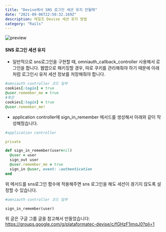 ```yaml
---
title: "Devise에서 SNS 로그인 세션 유지 안될때"
date: "2021-09-06T22:50:32.169Z"
description: 레일즈 Devise 세션 유지 방법
category: "Rails"
---
```


![preview](https://velog.velcdn.com/images/khy226/post/fcbad1a8-fa5c-44ff-97a0-5048911cf0ca/68747470733a2f2f7261772e6769746875622e636f6d2f6865617274636f6d626f2f6465766973652f6d61737465722f6465766973652e706e67.png)

#### SNS 로그인 세션 유지

- 일반적으로 sns로그인을 구현할 때, omniauth_callback_controller 사용해서 로그인을 합니다. 웹앱으로 패키징할 경우, 따로 쿠키를 관리해줘야 하기 때문에 아래처럼 로그인시 유저 세션 정보를 저장해줘야 합니다. 

```ruby
#omniauth controller 코드 일부
cookies[:login] = true
@user.remember_me = true
#혹은 
cookies[:login] = true
@user.remember_me!
```



-  application controller에 sign_in_remember 메서드를 생성해서 아래와 같이 작성해줬습니다.

```ruby
#application controller

private

def sign_in_remember(user=nil)
  @user = user
  sign_out user
  @user.remember_me = true
  sign_in @user, event: :authentication
end
```

위 메서드를 sns로그인 함수에 적용해주면 sns 로그인을 해도 세션이 끊기지 않도록 설정할 수 있습니다.

```ruby
#omniauth controller 코드 일부

sign_in_remember(user)
```



위 글은 구글 그룹 글을 참고해서 만들었습니다: https://groups.google.com/g/plataformatec-devise/c/fGHzF1imqJ0?pli=1
